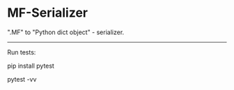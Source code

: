 # MF-Serializer

".MF" to "Python dict object" - serializer.

-------------------------------------------
Run tests:              

pip install pytest

pytest -vv
